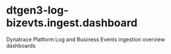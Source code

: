 # dtgen3-log-bizevts.ingest.dashboard
Dynatrace Platform Log and Business Events ingestion overview dashboards
